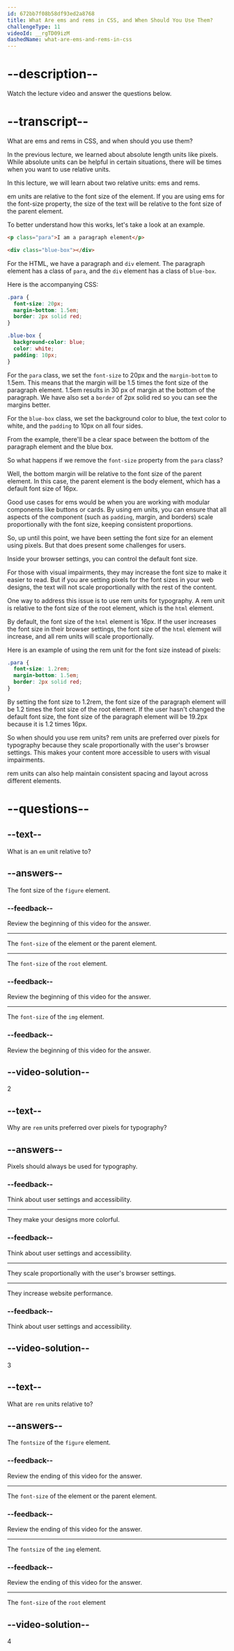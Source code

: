 ```yaml
---
id: 672bb7f08b58df93ed2a8768
title: What Are ems and rems in CSS, and When Should You Use Them?
challengeType: 11
videoId: __rgTD09izM
dashedName: what-are-ems-and-rems-in-css
---
```


# --description--

Watch the lecture video and answer the questions below.

# --transcript--

What are ems and rems in CSS, and when should you use them?

In the previous lecture, we learned about absolute length units like pixels. While absolute units can be helpful in certain situations, there will be times when you want to use relative units.

In this lecture, we will learn about two relative units: ems and rems.

em units are relative to the font size of the element. If you are using ems for the font-size property, the size of the text will be relative to the font size of the parent element.

To better understand how this works, let's take a look at an example.

```html
<p class="para">I am a paragraph element</p>

<div class="blue-box"></div>
```

For the HTML, we have a paragraph and `div` element. The paragraph element has a class of `para`, and the `div` element has a class of `blue-box`.

Here is the accompanying CSS:

```css
.para {
  font-size: 20px;
  margin-bottom: 1.5em;
  border: 2px solid red;
}

.blue-box {
  background-color: blue;
  color: white;
  padding: 10px;
}
```

For the `para` class, we set the `font-size` to 20px and the `margin-bottom` to 1.5em. This means that the margin will be 1.5 times the font size of the paragraph element. 1.5em results in 30 px of margin at the bottom of the paragraph. We have also set a `border` of 2px solid red so you can see the margins better. 

For the `blue-box` class, we set the background color to blue, the text color to white, and the `padding` to 10px on all four sides.

From the example, there'll be a clear space between the bottom of the paragraph element and the blue box.

So what happens if we remove the `font-size` property from the `para` class?

Well, the bottom margin will be relative to the font size of the parent element. In this case, the parent element is the body element, which has a default font size of 16px.

Good use cases for ems would be when you are working with modular components like buttons or cards. By using em units, you can ensure that all aspects of the component (such as `padding`, margin, and borders) scale proportionally with the font size, keeping consistent proportions.

So, up until this point, we have been setting the font size for an element using pixels. But that does present some challenges for users.

Inside your browser settings, you can control the default font size.

For those with visual impairments, they may increase the font size to make it easier to read. But if you are setting pixels for the font sizes in your web designs, the text will not scale proportionally with the rest of the content.

One way to address this issue is to use rem units for typography. A rem unit is relative to the font size of the root element, which is the `html` element. 

By default, the font size of the `html` element is 16px. If the user increases the font size in their browser settings, the font size of the `html` element will increase, and all rem units will scale proportionally.

Here is an example of using the rem unit for the font size instead of pixels:

```css
.para {
  font-size: 1.2rem;
  margin-bottom: 1.5em;
  border: 2px solid red;
}
```

By setting the font size to 1.2rem, the font size of the paragraph element will be 1.2 times the font size of the root element. If the user hasn't changed the default font size, the font size of the paragraph element will be 19.2px because it is 1.2 times 16px.

So when should you use rem units? rem units are preferred over pixels for typography because they scale proportionally with the user's browser settings. This makes your content more accessible to users with visual impairments.

rem units can also help maintain consistent spacing and layout across different elements.

# --questions--

## --text--

What is an `em` unit relative to?

## --answers--

The font size of the `figure` element.

### --feedback--

Review the beginning of this video for the answer.

---

The `font-size` of the element or the parent element.

---

The `font-size` of the `root` element.

### --feedback--

Review the beginning of this video for the answer.

---

The `font-size` of the `img` element.

### --feedback--

Review the beginning of this video for the answer.

## --video-solution--

2

## --text--

Why are `rem` units preferred over pixels for typography?

## --answers--

Pixels should always be used for typography.

### --feedback--

Think about user settings and accessibility.

---

They make your designs more colorful.

### --feedback--

Think about user settings and accessibility.

---

They scale proportionally with the user's browser settings.

---

They increase website performance.

### --feedback--

Think about user settings and accessibility.

## --video-solution--

3

## --text--

What are `rem` units relative to?

## --answers--

The `fontsize` of the `figure` element.

### --feedback--

Review the ending of this video for the answer.

---

The `font-size` of the element or the parent element.

### --feedback--

Review the ending of this video for the answer.

---

The `fontsize` of the `img` element.

### --feedback--

Review the ending of this video for the answer.

---

The `font-size` of the `root` element

## --video-solution--

4

